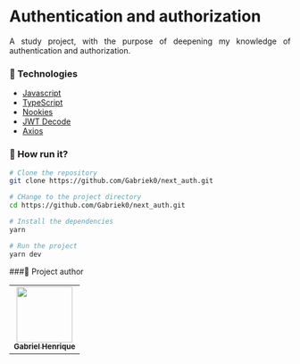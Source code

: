 <h1 align="left">Authentication and authorization</h1>


<p align="justify">A study project, with the purpose of deepening my knowledge of authentication and authorization.</p>


### :nut_and_bolt: Technologies

- [Javascript][javascript]
- [TypeScript][typescript]
- [Nookies][nookies]
- [JWT Decode][jwt-decode]
- [Axios][axios]

[javascript]: https://developer.mozilla.org/pt-BR/docs/Web/JavaScript
[typescript]: https://www.typescriptlang.org/
[nookies]: https://www.npmjs.com/package/nookies
[jwt-decode]: https://www.npmjs.com/package/jwt-decode
[axios]: https://axios-http.com/docs/intro

### 🤔 How run it? 

```bash
# Clone the repository
git clone https://github.com/Gabriek0/next_auth.git

# CHange to the project directory
cd https://github.com/Gabriek0/next_auth.git

# Install the dependencies
yarn

# Run the project
yarn dev
```

###🧑 Project author

<table>
  <tr>
    <td align="center">
      <a href="https://github.com/Gabriek0">
        <img src='https://avatars.githubusercontent.com/u/89749843?v=4' width="100px;" alt=""/>
        <br />
          <sub>
            <b>Gabriel Henrique</b>
          </sub>
      </a>
    </td>

  </tr>
</table>




